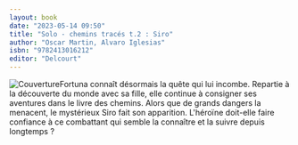 ```yaml
---
layout: book
date: "2023-05-14 09:50"
title: "Solo - chemins tracés t.2 : Siro"
author: "Oscar Martin, Alvaro Iglesias"
isbn: "9782413016212"
editor: "Delcourt"
---
```

![Couverture](/img/9782413016212.jpg)Fortuna connaît désormais la quête qui lui incombe. Repartie à la découverte du monde avec sa fille, elle continue à consigner ses aventures dans le livre des chemins. Alors que de grands dangers la menacent, le mystérieux Siro fait son apparition. L'héroïne doit-elle faire confiance à ce combattant qui semble la connaître et la suivre depuis longtemps ?